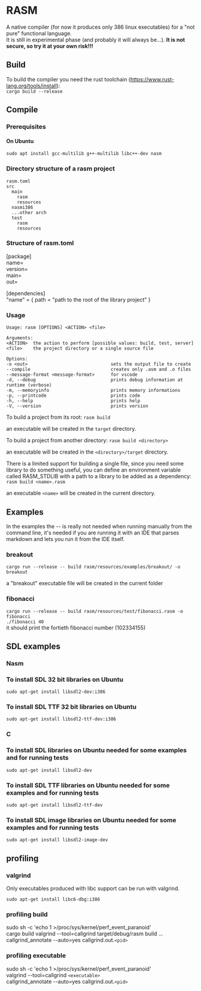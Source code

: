 # RASM

A native compiler (for now it produces only 386 linux executables) for a "not pure" functional language.  
It is still in experimental phase (and probably it will always be...).
**It is not secure, so try it at your own risk!!!**

## Build

To build the compiler you need the rust toolchain (<https://www.rust-lang.org/tools/install>):  
`cargo build --release`

## Compile

### Prerequisites

#### On Ubuntu

`sudo apt install gcc-multilib g++-multilib libc++-dev nasm`

### Directory structure of a rasm project

```
rasm.toml
src  
  main  
    rasm  
    resources  
  nasmi386  
  ...other arch  
  test  
    rasm  
    resources
```

### Structure of rasm.toml

[package]  
name=  
version=  
main=  
out=

[dependencies]  
"name" = { path = "path to the root of the library project" }

### Usage

```
Usage: rasm [OPTIONS] <ACTION> <file>

Arguments:
<ACTION>  the action to perform [possible values: build, test, server]
<file>    the project directory or a single source file

Options:  
-o <out>                               sets the output file to create  
--compile                              creates only .asm and .o files  
--message-format <message-format>      for vscode  
-d, --debug                            prints debug information at runtime (verbose)  
-m, --memoryinfo                       prints memory informations  
-p, --printcode                        prints code  
-h, --help                             prints help  
-V, --version                          prints version
```

To build a project from its root:
`rasm build`

an executable will be created in the `target` directory.

To build a project from another directory:
`rasm build <directory>`

an executable will be created in the `<directory>/target` directory.

There is a limited support for building a single file, since you need some library to do something useful,
you can define an environment variable called RASM_STDLIB with a path to a library to be added as a dependency:
`rasm build <name>.rasm`

an executable `<name>` will be created in the current directory.

## Examples

In the examples the -- is really not needed when running manually from the command line,
it's needed if you are running it with an IDE that parses markdown and lets
you run it from the IDE itself.

### breakout

`cargo run --release -- build rasm/resources/examples/breakout/ -o breakout`

a "breakout" executable file will be created in the current folder

### fibonacci

`cargo run --release -- build rasm/resources/test/fibonacci.rasm -o fibonacci`  
`./fibonacci 40`  
it should print the fortieth fibonacci number (102334155)

## SDL examples

### Nasm

### To install SDL 32 bit libraries on Ubuntu

`sudo apt-get install libsdl2-dev:i386`

### To install SDL TTF 32 bit libraries on Ubuntu

`sudo apt-get install libsdl2-ttf-dev:i386`

### C

### To install SDL libraries on Ubuntu needed for some examples and for running tests

`sudo apt-get install libsdl2-dev`

### To install SDL TTF libraries on Ubuntu needed for some examples and for running tests

`sudo apt-get install libsdl2-ttf-dev`

### To install SDL image libraries on Ubuntu needed for some examples and for running tests

`sudo apt-get install libsdl2-image-dev`

## profiling

### valgrind

Only executables produced with libc support can be run with valgrind.

`sudo apt-get install libc6-dbg:i386`

### profiling build

sudo sh -c 'echo 1 >/proc/sys/kernel/perf_event_paranoid'  
cargo build
valgrind --tool=callgrind target/debug/rasm build ...
callgrind_annotate --auto=yes callgrind.out.`<pid>`

### profiling executable

sudo sh -c 'echo 1 >/proc/sys/kernel/perf_event_paranoid'  
valgrind --tool=callgrind `<executable>`  
callgrind_annotate --auto=yes callgrind.out.`<pid>`
